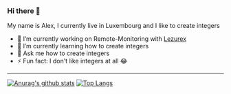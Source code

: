 ### Hi there 👋

My name is Alex, I currently live in Luxembourg and I like to create integers

- 🔭 I’m currently working on Remote-Monitoring with [Lezurex](https://github.com/lezurex)
- 🌱 I’m currently learning how to create integers 
- 💬 Ask me how to create integers
- ⚡ Fun fact: I don't like integers at all 😂

---

[![Anurag's github stats](https://github-readme-stats.vercel.app/api?username=voxcrafterlp&hide=stars&count_private=true)](https://github.com/anuraghazra/github-readme-stats)
[![Top Langs](https://github-readme-stats.vercel.app/api/top-langs/?username=voxcrafterlp&layout=compact&count_private=true)](https://github.com/anuraghazra/github-readme-stats)
